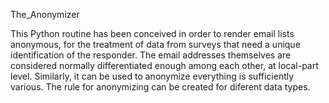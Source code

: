 The_Anonymizer

This Python routine has been conceived in order to render email lists anonymous, for the treatment of data from surveys that need a unique identification of the responder.
The email addresses themselves are considered normally differentiated enough among each other, at local-part level.
Similarly, it can be used to anonymize everything is sufficiently various.
The rule for anonymizing can be created for diferent data types.
